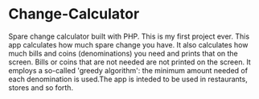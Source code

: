 # Change-Calculator
Spare change calculator built with PHP. This is my first project ever. This app calculates how much spare change you have. It also calculates how much bills and coins (denominations) you need and prints that on the screen. Bills or coins that are not needed are not printed on the screen. It employs a so-called 'greedy algorithm': the minimum amount needed of each denomination is used.The app is inteded to be used in restaurants, stores and so forth.

